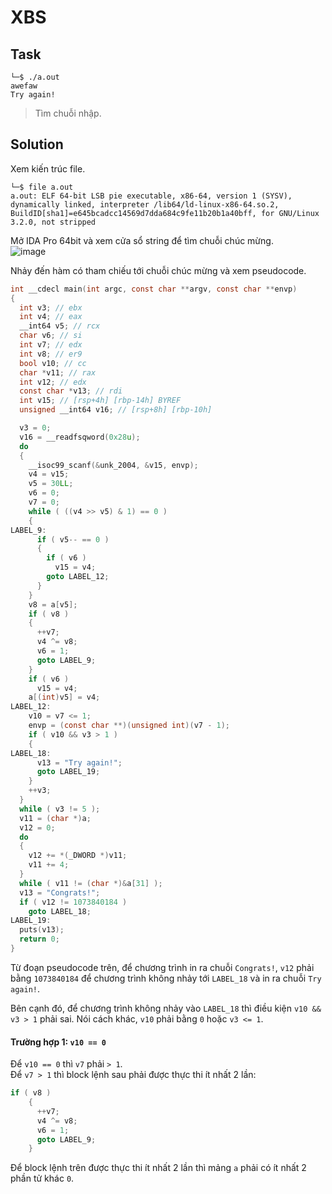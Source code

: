 # XBS
## Task
```
└─$ ./a.out
awefaw
Try again!
```
> Tìm chuỗi nhập.  

## Solution
Xem kiến trúc file.  
```
└─$ file a.out
a.out: ELF 64-bit LSB pie executable, x86-64, version 1 (SYSV), dynamically linked, interpreter /lib64/ld-linux-x86-64.so.2, BuildID[sha1]=e645bcadcc14569d7dda684c9fe11b20b1a40bff, for GNU/Linux 3.2.0, not stripped
```  

Mở IDA Pro 64bit và xem cửa sổ string để tìm chuỗi chúc mừng.  
![image](https://user-images.githubusercontent.com/44528004/123735007-992f3a00-d8c8-11eb-8cc1-f897de936df5.png)  

Nhảy đến hàm có tham chiếu tới chuỗi chúc mừng và xem pseudocode.  
```c
int __cdecl main(int argc, const char **argv, const char **envp)
{
  int v3; // ebx
  int v4; // eax
  __int64 v5; // rcx
  char v6; // si
  int v7; // edx
  int v8; // er9
  bool v10; // cc
  char *v11; // rax
  int v12; // edx
  const char *v13; // rdi
  int v15; // [rsp+4h] [rbp-14h] BYREF
  unsigned __int64 v16; // [rsp+8h] [rbp-10h]

  v3 = 0;
  v16 = __readfsqword(0x28u);
  do
  {
    __isoc99_scanf(&unk_2004, &v15, envp);
    v4 = v15;
    v5 = 30LL;
    v6 = 0;
    v7 = 0;
    while ( ((v4 >> v5) & 1) == 0 )
    {
LABEL_9:
      if ( v5-- == 0 )
      {
        if ( v6 )
          v15 = v4;
        goto LABEL_12;
      }
    }
    v8 = a[v5];
    if ( v8 )
    {
      ++v7;
      v4 ^= v8;
      v6 = 1;
      goto LABEL_9;
    }
    if ( v6 )
      v15 = v4;
    a[(int)v5] = v4;
LABEL_12:
    v10 = v7 <= 1;
    envp = (const char **)(unsigned int)(v7 - 1);
    if ( v10 && v3 > 1 )
    {
LABEL_18:
      v13 = "Try again!";
      goto LABEL_19;
    }
    ++v3;
  }
  while ( v3 != 5 );
  v11 = (char *)a;
  v12 = 0;
  do
  {
    v12 += *(_DWORD *)v11;
    v11 += 4;
  }
  while ( v11 != (char *)&a[31] );
  v13 = "Congrats!";
  if ( v12 != 1073840184 )
    goto LABEL_18;
LABEL_19:
  puts(v13);
  return 0;
}
```  

Từ đoạn pseudocode trên, để chương trình in ra chuỗi `Congrats!`, `v12` phải bằng `1073840184` để chương trình không nhảy tới `LABEL_18` và in ra chuỗi `Try again!`.  

Bên cạnh đó, để chương trình không nhảy vào `LABEL_18` thì điều kiện `v10 && v3 > 1` phải sai. Nói cách khác, `v10` phải bằng `0` hoặc `v3 <= 1`.  

#### Trường hợp 1: `v10 == 0`
Để `v10 == 0` thì `v7` phải `> 1`.  
Để `v7 > 1` thì block lệnh sau phải được thực thi ít nhất 2 lần:  
```c
if ( v8 )
    {
      ++v7;
      v4 ^= v8;
      v6 = 1;
      goto LABEL_9;
    }
```  

Để block lệnh trên được thực thi ít nhất 2 lần thì mảng `a` phải có ít nhất 2 phần tử khác `0`.






